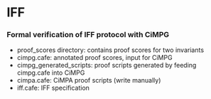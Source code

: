 # IFF
### Formal verification of IFF protocol with CiMPG  
  
* proof_scores directory: contains proof scores for two invariants  
* cimpg.cafe: annotated proof scores, input for CiMPG  
* cimpg_generated_scripts: proof scripts generated by feeding cimpg.cafe into CiMPG  
* cimpa.cafe: CiMPA proof scripts (write manually)  
* iff.cafe: IFF specification
